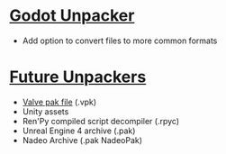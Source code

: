
# [Godot Unpacker](#godot-unpacker)

* Add option to convert files to more common formats

# [Future Unpackers](#future-unpackers)

* [Valve pak file](https://developer.valvesoftware.com/wiki/VPK_(file_format)) (.vpk)
* Unity assets
* Ren'Py compiled script decompiler (.rpyc)
* Unreal Engine 4 archive (.pak)
* Nadeo Archive (.pak NadeoPak)

